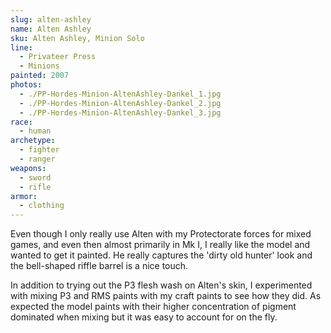 ```yaml
---
slug: alten-ashley
name: Alten Ashley
sku: Alten Ashley, Minion Solo
line:
  - Privateer Press
  - Minions
painted: 2007
photos:
  - ./PP-Hordes-Minion-AltenAshley-Dankel_1.jpg
  - ./PP-Hordes-Minion-AltenAshley-Dankel_2.jpg
  - ./PP-Hordes-Minion-AltenAshley-Dankel_3.jpg
race:
  - human
archetype:
  - fighter
  - ranger
weapons:
  - sword
  - rifle
armor:
  - clothing
---
```


Even though I only really use Alten with my Protectorate forces for mixed games, and even then almost primarily in Mk I, I really like the model and wanted to get it painted. He really captures the 'dirty old hunter' look and the bell-shaped riffle barrel is a nice touch.

In addition to trying out the P3 flesh wash on Alten's skin, I experimented with mixing P3 and RMS paints with my craft paints to see how they did. As expected the model paints with their higher concentration of pigment dominated when mixing but it was easy to account for on the fly.
